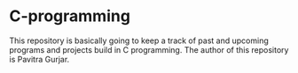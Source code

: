 # C-programming
This repository is basically going to keep a track of past and upcoming programs and projects build in C programming. The author of this repository is Pavitra Gurjar.
